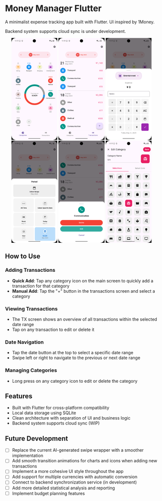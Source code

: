 # Money Manager Flutter

A minimalist expense tracking app built with Flutter. UI inspired by 1Money.

Backend system supports cloud sync is under development.

<div align="center">
  <img src="imgs/category_screen.png" width="30%" />
  <img src="imgs/tx_screen.png" width="30%" />
  <img src="imgs/add_edit_tx.png" width="30%" />


</div>
<div align="center">
  <img src="imgs/select_date_range.png" width="30%" />
  <img src="imgs/edit_tx.png" width="30%" />
  <img src="imgs/add_edit_category.png" width="30%" />
</div>

## How to Use

### Adding Transactions

- **Quick Add**: Tap any category icon on the main screen to quickly add a transaction for that category
- **Manual Add**: Tap the "+" button in the transactions screen and select a category

### Viewing Transactions

- The TX screen shows an overview of all transactions within the selected date range
- Tap on any transaction to edit or delete it

### Date Navigation

- Tap the date button at the top to select a specific date range
- Swipe left or right to navigate to the previous or next date range

### Managing Categories

- Long press on any category icon to edit or delete the category

## Features

- Built with Flutter for cross-platform compatibility
- Local data storage using SQLite
- Clean architecture with separation of UI and business logic
- Backend system supports cloud sync (WIP)

## Future Development

- [ ] Replace the current AI-generated swipe wrapper with a smoother implementation
- [ ] Add smooth transition animations for charts and icons when adding new transactions
- [ ] Implement a more cohesive UI style throughout the app
- [ ] Add support for multiple currencies with automatic conversion
- [ ] Connect to backend synchronization service (in development)
- [ ] Add more detailed statistical analysis and reporting
- [ ] Implement budget planning features 